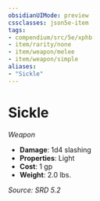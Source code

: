 ```yaml
---
obsidianUIMode: preview
cssclasses: json5e-item
tags:
- compendium/src/5e/xphb
- item/rarity/none
- item/weapon/melee
- item/weapon/simple
aliases: 
- "Sickle"
---
```

# Sickle
*Weapon*  

- **Damage**: 1d4 slashing
- **Properties**: Light
- **Cost**: 1 gp
- **Weight**: 2.0 lbs.

*Source: SRD 5.2*